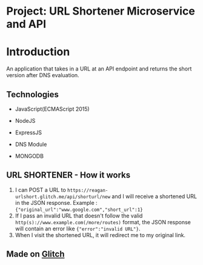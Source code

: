 # Project: URL Shortener Microservice and API 


# Introduction

An application that takes in a URL at an API endpoint and returns the short version after DNS evaluation.


## Technologies

- JavaScript(ECMAScript 2015)

- NodeJS

- ExpressJS

- DNS Module

- MONGODB


## URL SHORTENER -  How it works

1. I can POST a URL to `https://reagan-urlshort.glitch.me/api/shorturl/new` and I will receive a shortened URL in the JSON response. Example : `{"original_url":"www.google.com","short_url":1}`
2. If I pass an invalid URL that doesn't follow the valid `http(s)://www.example.com(/more/routes)` format, the JSON response will contain an error like `{"error":"invalid URL"}`.
3. When I visit the shortened URL, it will redirect me to my original link.



## Made on [Glitch](https://glitch.com/)


